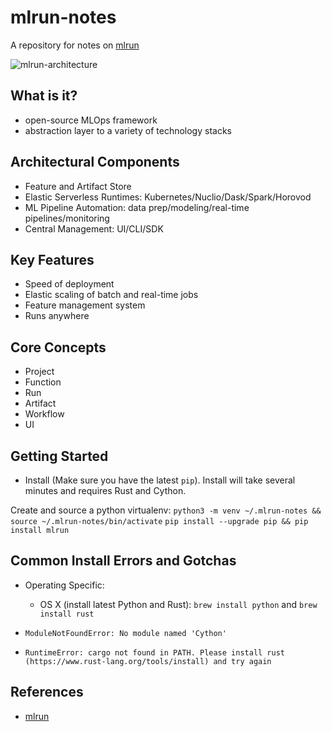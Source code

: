 # mlrun-notes
A repository for notes on [mlrun](https://github.com/mlrun/mlrun)

![mlrun-architecture](https://user-images.githubusercontent.com/58792/143601378-a3d957f9-b24e-4d7b-a990-3faf769b1e9f.png)

## What is it?

*  open-source MLOps framework
*  abstraction layer to a variety of technology stacks

## Architectural Components

* Feature and Artifact Store
* Elastic Serverless Runtimes:  Kubernetes/Nuclio/Dask/Spark/Horovod
* ML Pipeline Automation:  data prep/modeling/real-time pipelines/monitoring
* Central Management: UI/CLI/SDK

## Key Features

* Speed of deployment
* Elastic scaling of batch and real-time jobs
* Feature management system
* Runs anywhere

## Core Concepts

* Project
* Function
* Run
* Artifact
* Workflow
* UI

## Getting Started

* Install (Make sure you have the latest `pip`).  Install will take several minutes and requires Rust and Cython.

Create and source a python virtualenv:  `python3 -m venv ~/.mlrun-notes && source ~/.mlrun-notes/bin/activate`
`pip install --upgrade pip && pip install mlrun`


## Common Install Errors and Gotchas

* Operating Specific:
  * OS X (install latest Python and Rust):  `brew install python` and `brew install rust`  

* `ModuleNotFoundError: No module named 'Cython'`
* `RuntimeError: cargo not found in PATH. Please install rust (https://www.rust-lang.org/tools/install) and try again`

## References

* [mlrun](https://github.com/mlrun/mlrun) 
